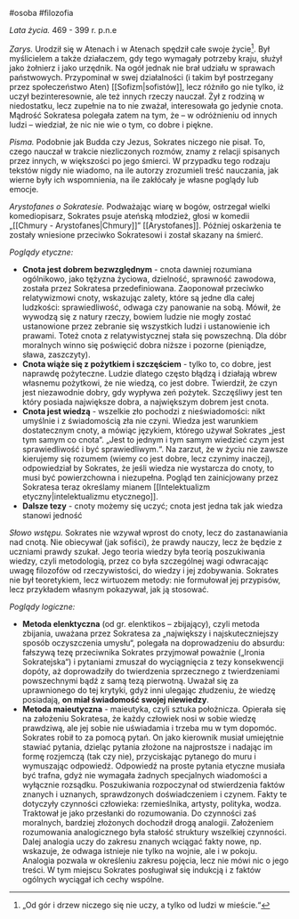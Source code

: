 #osoba #filozofia 

_Lata życia._ 469 - 399 r. p.n.e

_Zarys._ Urodził się w Atenach i w Atenach spędził całe swoje życie[^1]. Był myślicielem a także działaczem, gdy tego wymagały potrzeby kraju, służył jako żołnierz i jako urzędnik. Na ogół jednak nie brał udziału w sprawach państwowych. Przypominał w swej działalności (i takim był postrzegany przez społeczeństwo Aten) [[Sofizm|sofistów]], lecz różniło go nie tylko, iż uczył bezinteresownie, ale też innych rzeczy nauczał. Żył z rodziną w niedostatku, lecz zupełnie na to nie zważał, interesowała go jedynie cnota. Mądrość Sokratesa polegała zatem na tym, że – w odróżnieniu od innych ludzi – wiedział, że nic nie wie o tym, co dobre i piękne.

_Pisma._ Podobnie jak Budda czy Jezus, Sokrates niczego nie pisał. To, czego nauczał w trakcie niezliczonych rozmów, znamy z relacji spisanych przez innych, w większości po jego śmierci. W przypadku tego rodzaju tekstów nigdy nie wiadomo, na ile autorzy zrozumieli treść nauczania, jak wierne były ich wspomnienia, na ile zakłócały je własne poglądy lub emocje.

_Arystofanes o Sokratesie._ Podważając wiarę w bogów, ostrzegał wielki komediopisarz, Sokrates psuje ateńską młodzież, głosi w komedii „[[Chmury - Arystofanes|Chmury]]” [[Arystofanes]]. Później oskarżenia te zostały wniesione przeciwko Sokratesowi i został skazany na śmierć.

_Poglądy etyczne:_ 
-  **Cnota jest dobrem bezwzględnym** - cnota dawniej rozumiana ogólnikowo, jako tężyzna życiowa, dzielność, sprawność zawodowa, została przez  Sokratesa przedefiniowana. Zaoponował przeciwko relatywizmowi cnoty, wskazując zalety, które są jedne dla całej ludzkości: sprawiedliwość, odwaga czy panowanie na sobą. Mówił, że wywodzą się z natury rzeczy, bowiem ludzie nie mogły zostać ustanowione przez zebranie się wszystkich ludzi i ustanowienie ich prawami. Toteż cnota z relatywistycznej stała się powszechną. Dla dóbr moralnych winno się poświęcić dobra niższe  i pozorne (pieniądze, sława, zaszczyty). 
- **Cnota wiąże się z pożytkiem i szczęściem** - tylko to, co dobre, jest naprawdę pożyteczne. Ludzie dlatego często błądzą i działają wbrew własnemu pożytkowi, że nie wiedzą, co jest dobre. Twierdził, że czyn jest niezawodnie dobry, gdy wypływa zeń pożytek. Szczęśliwy jest ten który posiada największe dobra, a największym dobrem jest cnota.
- **Cnota jest wiedzą** - wszelkie zło pochodzi z nieświadomości: nikt umyślnie i z świadomością zła nie czyni. Wiedza jest warunkiem dostatecznym cnoty, a mówiąc językiem, którego używał Sokrates „jest tym samym co cnota“. „Jest to jednym i tym samym wiedzieć czym jest sprawiedliwość i być sprawiedliwym.“. Na zarzut, że w życiu nie zawsze kierujemy się rozumem (wiemy co jest dobre, lecz czynimy inaczej), odpowiedział by Sokrates, że jeśli wiedza nie wystarcza do cnoty, to musi być powierzchowna i niezupełna. Pogląd ten zainicjowany przez Sokratesa teraz określamy mianem [[Intelektualizm etyczny|intelektualizmu etycznego]].
- **Dalsze tezy** - cnoty możemy się uczyć; cnota jest jedna tak jak wiedza stanowi jedność

_Słowo wstępu._ Sokrates nie wzywał wprost do cnoty, lecz do zastanawiania nad cnotą. Nie obiecywał (jak sofiści), że prawdy nauczy, lecz że będzie z uczniami prawdy szukał. Jego teoria wiedzy była teorią poszukiwania wiedzy, czyli metodologią, przez co była szczególnej wagi odwracając uwagę filozofów od rzeczywistości, do wiedzy i jej zdobywania. Sokrates nie był teoretykiem, lecz wirtuozem metody: nie formułował jej przypisów, lecz przykładem własnym pokazywał, jak ją stosować. 

_Poglądy logiczne:_
- **Metoda elenktyczna** (od gr. elenktikos – zbijający), czyli metoda zbijania, uważana przez Sokratesa za „największy i najskuteczniejszy sposób oczyszczenia umysłu“, polegała na doprowadzeniu do absurdu: fałszywą tezę przeciwnika Sokrates przyjmował poważnie („Ironia Sokratejska“) i pytaniami zmuszał do wyciągnięcia z tezy konsekwencji dopóty, aż doprowadziły do twierdzenia sprzecznego z twierdzeniami powszechnymi bądź z samą tezą pierwotną. Uważał się za uprawnionego do tej krytyki, gdyż inni ulegając złudzeniu, że wiedzę posiadają, **on miał świadomość swojej niewiedzy**.
- **Metoda maieutyczna** - maieutyka, czyli sztuka położnicza. Opierała się na założeniu Sokratesa, że każdy człowiek nosi w sobie wiedzę prawdziwą, ale jej sobie nie uświadamia i trzeba mu w tym dopomóc.  Sokrates robił to za pomocą pytań. On jako kierownik musiał umiejętnie stawiać pytania, dzieląc pytania złożone na najprostsze i nadając im formę rozjemczą (tak czy nie), przyciskając pytanego do muru i wymuszając odpowiedź. Odpowiedź na proste pytania etyczne musiała być trafna, gdyż nie wymagała żadnych specjalnych wiadomości a wyłącznie rozsądku. Poszukiwania rozpoczynał od stwierdzenia faktów znanych i uznanych, sprawdzonych doświadczeniem i czynem. Fakty te dotyczyły czynności człowieka: rzemieślnika, artysty, polityka, wodza. Traktował je jako przesłanki do rozumowania. Do czynności zaś moralnych, bardziej złożonych dochodził drogą analogii. Założeniem rozumowania analogicznego była stałość struktury wszelkiej czynności. Dalej analogia uczy do zakresu znanych wciągać fakty nowe, np. wskazuje, że odwaga istnieje nie tylko na wojnie, ale i w pokoju. Analogia pozwala w określeniu zakresu pojęcia, lecz nie mówi nic o jego treści. W tym miejscu Sokrates posługiwał się indukcją i z faktów ogólnych wyciągał ich cechy wspólne.

[^1]: „Od gór i drzew niczego się nie uczy, a tylko od ludzi w mieście.“